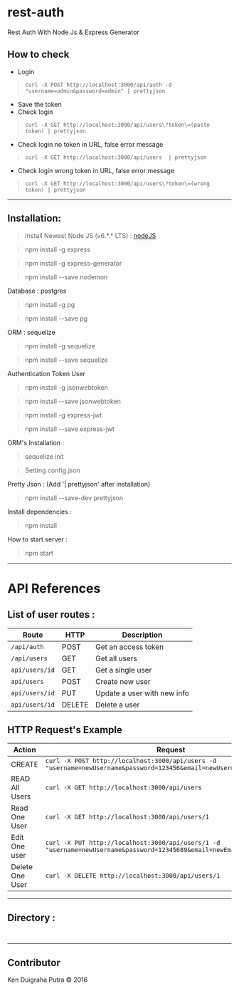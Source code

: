 # rest-auth
Rest Auth With Node Js & Express Generator

## How to check
* Login
> `curl -X POST http://localhost:3000/api/auth -d "username=admin&password=admin" | prettyjson`
* Save the token
* Check login
> `curl -X GET http://localhost:3000/api/users\?token\=(paste token) | prettyjson `
* Check login no token in URL, false error message
> `curl -X GET http://localhost:3000/api/users  | prettyjson`
* Check login wrong token in URL, false error message
> `curl -X GET http://localhost:3000/api/users\?token\=(wrong token) | prettyjson`

************************************

## Installation:
> Install Newest Node JS (v6.\*.\* LTS) : [nodeJS](https://nodejs.org/en/)

> npm install -g express

> npm install -g express-generator

> npm install --save nodemon

Database : postgres
> npm install -g pg

> npm install --save pg

ORM : sequelize
> npm install -g sequelize

> npm install --save sequelize

Authentication Token User
> npm install -g jsonwebtoken

> npm install --save jsonwebtoken

> npm install -g express-jwt

> npm install --save express-jwt

ORM's Installation :
> sequelize init

> Setting config.json

Pretty Json : (Add '| prettyjson' after installation)
> npm install --save-dev prettyjson

Install dependencies :
> npm install

How to start server :
> npm start

************************************

# API References
## List of user routes :

| Route | HTTP | Description|
|-------|------|------------|
|`/api/auth`|POST| Get an access token|
|`/api/users`| GET | Get all users |
|`api/users/id`| GET | Get a single user |
|`api/users`| POST | Create new user |
|`api/users/id`| PUT | Update a user with new info |
|`api/users/id`|DELETE| Delete a user|


## HTTP Request's Example

| Action |Request|
|---------|-------|
|CREATE|`curl -X POST http://localhost:3000/api/users -d "username=newUsername&password=123456&email=newUser@yahoo.com"` |
|READ All Users|`curl -X GET http://localhost:3000/api/users`  |
| Read One User | `curl -X GET http://localhost:3000/api/users/1` |
|Edit One user | `curl -X PUT http://localhost:3000/api/users/1 -d "username=newUsername&password=12345689&email=newEmailUser@yahoo.com"`|
|Delete One User | `curl -X DELETE http://localhost:3000/api/users/1` |

************************************

## Directory :

```


```
************************************

## Contributor
Ken Duigraha Putra &copy; 2016
